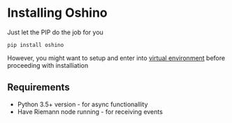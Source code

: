 Installing Oshino
==================
Just let the PIP do the job for you

`pip install oshino`

However, you might want to setup and enter into [virtual environment](https://docs.python.org/3/tutorial/venv.html) before proceeding with installiation

Requirements
------------
- Python 3.5+ version - for async functionallity
- Have Riemann node running - for receiving events
